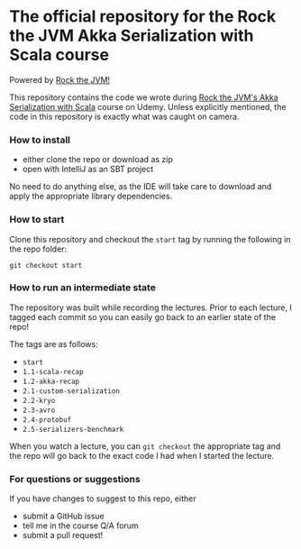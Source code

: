 # The official repository for the Rock the JVM Akka Serialization with Scala course

Powered by [Rock the JVM!](rockthejvm.com)

This repository contains the code we wrote during  [Rock the JVM's Akka Serialization with Scala](https://www.udemy.com/akka-remoting-clustering) course on Udemy. Unless explicitly mentioned, the code in this repository is exactly what was caught on camera.

### How to install
- either clone the repo or download as zip
- open with IntelliJ as an SBT project

No need to do anything else, as the IDE will take care to download and apply the appropriate library dependencies.

### How to start

Clone this repository and checkout the `start` tag by running the following in the repo folder:

```
git checkout start
```

### How to run an intermediate state

The repository was built while recording the lectures. Prior to each lecture, I tagged each commit so you can easily go back to an earlier state of the repo!

The tags are as follows:

* `start`
* `1.1-scala-recap`
* `1.2-akka-recap`
* `2.1-custom-serialization`
* `2.2-kryo`
* `2.3-avro`
* `2.4-protobuf`
* `2.5-serializers-benchmark`

When you watch a lecture, you can `git checkout` the appropriate tag and the repo will go back to the exact code I had when I started the lecture.

### For questions or suggestions

If you have changes to suggest to this repo, either
- submit a GitHub issue
- tell me in the course Q/A forum
- submit a pull request!


